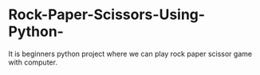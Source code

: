 # Rock-Paper-Scissors-Using-Python-
It is beginners python project where we can play rock paper scissor game with computer.
